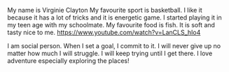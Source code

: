 My name is Virginie Clayton
My favourite sport is basketball. I like it because it has a lot of tricks and it is energetic game. I started playing it in my teen age with my schoolmate.
My favourite food is fish. It is soft and tasty nice to me.
https://www.youtube.com/watch?v=LanCLS_hIo4

I am social person. When I set a goal, I commit to it. I will never give up no matter how much I will struggle. I will keep trying until I get there.
I love adventure especially exploring the places!
